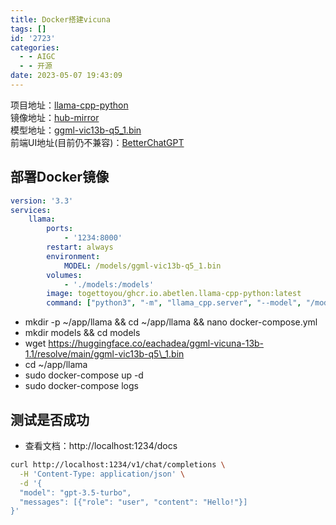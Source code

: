```yaml
---
title: Docker搭建vicuna
tags: []
id: '2723'
categories:
  - - AIGC
  - - 开源
date: 2023-05-07 19:43:09
---
```


项目地址：[llama-cpp-python](https://github.com/abetlen/llama-cpp-python/pkgs/container/llama-cpp-python)  
镜像地址：[hub-mirror](https://github.com/togettoyou/hub-mirror)  
模型地址：[ggml-vic13b-q5\_1.bin](https://huggingface.co/eachadea/ggml-vicuna-13b-1.1/resolve/main/ggml-vic13b-q5_1.bin)  
前端UI地址(目前仍不兼容)：[BetterChatGPT](https://github.com/Limourli-liu/BetterChatGPT)

## 部署Docker镜像

```yml
version: '3.3'
services:
    llama:
        ports:
            - '1234:8000'
        restart: always
        environment:
            MODEL: /models/ggml-vic13b-q5_1.bin
        volumes:
            - './models:/models'
        image: togettoyou/ghcr.io.abetlen.llama-cpp-python:latest
        command: ["python3", "-m", "llama_cpp.server", "--model", "/models/ggml-vic13b-q5_1.bin"]
```

*   mkdir -p ~/app/llama && cd ~/app/llama && nano docker-compose.yml
*   mkdir models && cd models
*   wget https://huggingface.co/eachadea/ggml-vicuna-13b-1.1/resolve/main/ggml-vic13b-q5\_1.bin
*   cd ~/app/llama
*   sudo docker-compose up -d
*   sudo docker-compose logs

## 测试是否成功

*   查看文档：http://localhost:1234/docs

```bash
curl http://localhost:1234/v1/chat/completions \
  -H 'Content-Type: application/json' \
  -d '{
  "model": "gpt-3.5-turbo",
  "messages": [{"role": "user", "content": "Hello!"}]
}'
```